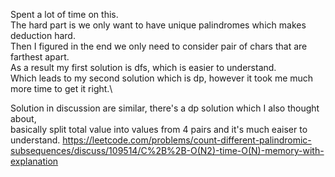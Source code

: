 Spent a lot of time on this.\
The hard part is we only want to have unique palindromes which makes deduction hard.\
Then I figured in the end we only need to consider pair of chars that are farthest apart.\
As a result my first solution is dfs, which is easier to understand.\
Which leads to my second solution which is dp, however it took me much more time to get it right.\

Solution in discussion are similar, there's a dp solution which I also thought about,\
basically split total value into values from 4 pairs and it's much eaiser to understand.
https://leetcode.com/problems/count-different-palindromic-subsequences/discuss/109514/C%2B%2B-O(N2)-time-O(N)-memory-with-explanation